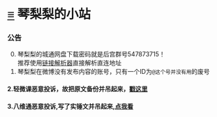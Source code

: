 # [≡][] 琴梨梨的小站  
  
  
  
### 公告     
0. 琴梨梨的城通网盘下载密码就是后宫群号547873715！  
推荐使用[链接解析器][]直接解析直连地址
1. 琴梨梨在微博没有发布内容的账号，只有一个ID为`@这个号并没有用`的废号  
#### 2.轻微课恶意投诉，故把原文备份并吊起来，[戳这里][]  
#### 3.八维通恶意投诉,写了实锤文并吊起来,[点我看][]  














[≡]: Guide.md
[戳这里]: ArticleSave/qwk/README.md
[点我看]: ArticleSave/bwton.md
[链接解析器]: https://ctfile.qinlili.bid/
<link rel="preload" href="https://qinlili.bid/Guide.html" >
